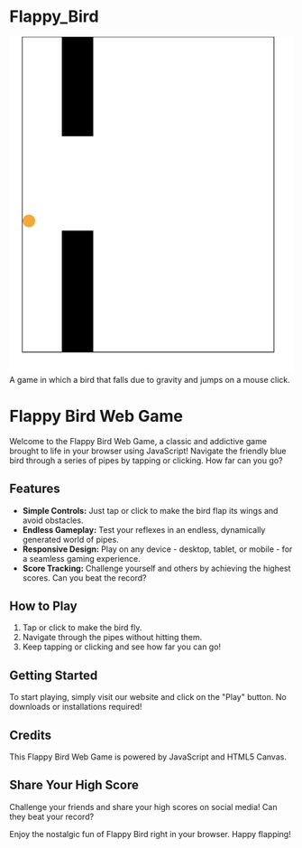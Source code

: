 # Flappy_Bird
<img src="flappy_bird.png">
A game in which a bird that falls due to gravity and jumps on a mouse click.


# Flappy Bird Web Game

Welcome to the Flappy Bird Web Game, a classic and addictive game brought to life in your browser using JavaScript! Navigate the friendly blue bird through a series of pipes by tapping or clicking. How far can you go?

## Features

- **Simple Controls:** Just tap or click to make the bird flap its wings and avoid obstacles.
- **Endless Gameplay:** Test your reflexes in an endless, dynamically generated world of pipes.
- **Responsive Design:** Play on any device - desktop, tablet, or mobile - for a seamless gaming experience.
- **Score Tracking:** Challenge yourself and others by achieving the highest scores. Can you beat the record?

## How to Play

1. Tap or click to make the bird fly.
2. Navigate through the pipes without hitting them.
3. Keep tapping or clicking and see how far you can go!

## Getting Started

To start playing, simply visit our website and click on the "Play" button. No downloads or installations required!

## Credits

This Flappy Bird Web Game is powered by JavaScript and HTML5 Canvas.

## Share Your High Score

Challenge your friends and share your high scores on social media! Can they beat your record?

Enjoy the nostalgic fun of Flappy Bird right in your browser. Happy flapping!
